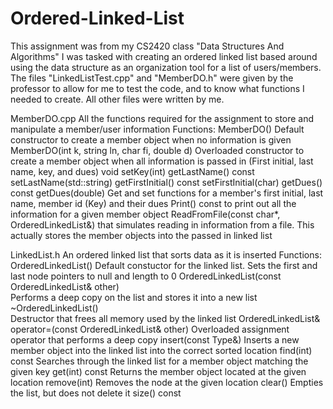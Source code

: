 # Ordered-Linked-List
This assignment was from my CS2420 class "Data Structures And Algorithms" 
I was tasked with creating an ordered linked list based around using the data structure as an organization tool for a list of users/members.
The files "LinkedListTest.cpp" and "MemberDO.h" were given by the professor to allow for me to test the code, and to know what functions I needed to create. All other files were written by me.

MemberDO.cpp
All the functions required for the assignment to store and manipulate a member/user information
Functions:
MemberDO()
  Default constructor to create a member object when no information is given
MemberDO(int k, string ln, char fi, double d)
  Overloaded constructor to create a member object when all information is passed in (First initial, last name, key, and dues)
void setKey(int)
getLastName() const
setLastName(std::string)
getFirstInitial() const
setFirstInitial(char)
getDues() const
getDues(double)
  Get and set functions for a member's first initial, last name, member id (Key) and their dues
Print() const
  to print out all the information for a given member object
ReadFromFile(const char*, OrderedLinkedList<MemberDO>&)
  that simulates reading in information from a file. This actually stores the member objects into the passed in linked list

LinkedList.h
An ordered linked list that sorts data as it is inserted
Functions:
OrderedLinkedList()
  Default constuctor for the linked list. Sets the first and last node pointers to null and length to 0
OrderedLinkedList(const OrderedLinkedList& other)				
  Performs a deep copy on the list and stores it into a new list
~OrderedLinkedList()			
   Destructor that frees all memory used by the linked list
OrderedLinkedList<Type>& operator=(const OrderedLinkedList<Type>& other)
   Overloaded assignment operator that performs a deep copy 
insert(const Type&)
    Inserts a new member object into the linked list into the correct sorted location
find(int) const
    Searches through the linked list for a member object matching the given key
get(int) const
    Returns the member object located at the given location
remove(int)
    Removes the node at the given location
clear()
    Empties the list, but does not delete it
size() const

